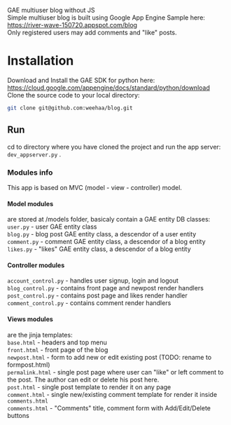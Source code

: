 GAE multiuser blog without JS</br>
Simple multiuser blog is built using Google App Engine
Sample here: https://river-wave-150720.appspot.com/blog</br>
Only registered users may add comments and "like" posts.

# Installation
Download and Install the GAE SDK for python here: https://cloud.google.com/appengine/docs/standard/python/download
Clone the source code to your local directory: 
```bash
git clone git@github.com:weehaa/blog.git
```
## Run
cd to directory where you have cloned the project and run the app server: `dev_appserver.py` .

### Modules info
This app is based on MVC (model - view - controller) model.
#### Model modules 
  are stored at /models folder, basicaly contain a GAE entity DB classes:</br>
  `user.py` - user GAE entity class</br>
  `blog.py` - blog post GAE entity class, a descendor of a user entity</br>
  `comment.py` - comment GAE entity class, a descendor of a blog entity</br>
  `likes.py` - "likes" GAE entity class, a descendor of a blog entity</br>
#### Controller modules</br>
  `account_control.py` - handles user signup, login and logout</br>
  `blog_control.py` - contains front page and newpost render handlers</br>
  `post_control.py` - contains post page and likes render handler</br>
  `comment_control.py` - contains comment render handlers</br>
#### Views modules</br>
  are the jinja templates:</br>
  `base.html` - headers and top menu</br>
  `front.html` - front page of the blog</br>
  `newpost.html` - form to add new or edit existing post (TODO: rename to formpost.html)</br>
  `permalink.html` - single post page where user can "like" or left comment to the post. The author can edit or delete his post here.</br>
  `post.html` - single post template to render it on any page</br>
  `comment.html` - single new/existing comment template for render it inside `comments.html`</br>
  `comments.html` - "Comments" title, comment form with Add/Edit/Delete buttons</br>
  
